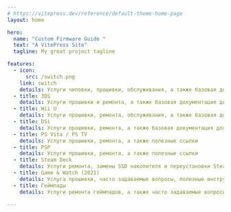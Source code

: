 ```yaml
---
# https://vitepress.dev/reference/default-theme-home-page
layout: home

hero:
  name: "Custom Firmware Guide "
  text: "A VitePress Site"
  tagline: My great project tagline

features:
  - icon:
      src: /switch.png
    link: switch
    details: Услуги чиповки, прошивки, обслуживания, а также базовая документация для пользователей
  - title: 3DS
    details: Услуги прошивки и ремонта, а также базовая документация для пользователей
  - title: Wii U
    details: Услуги прошивки, ремонта, обслуживания, а также базовая документация для пользователей
  - title: DSi
    details: Услуги прошивки, ремонта, а также базовая документация для пользователей
  - title: PS Vita / PS TV
    details: Услуги прошивки, ремонта, а также полезные ссылки
  - title: PSP
    details: Услуги прошивки, ремонта, а также полезные ссылки
  - title: Steam Deck
    details: Услуги ремонта, замены SSD накопителя и переустановки SteamOS
  - title: Game & Watch (2021)
    details: Услуга прошивки, часто задаваемые вопросы, полезные инструкции 
  - title: Геймпады
    details: Услуги ремонта геймпадов, а также часто задаваемые вопросы
  
---
```


